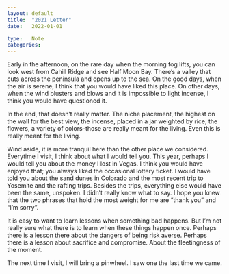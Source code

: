```yaml
---
layout: default
title:  "2021 Letter"
date:   2022-01-01

type:   Note
categories: 
---
```


Early in the afternoon, on the rare day when the morning fog lifts, you can look west from Cahill Ridge and see Half Moon Bay. There’s a valley that cuts across the peninsula and opens up to the sea. On the good days, when the air is serene, I think that you would have liked this place. On other days, when the wind blusters and blows and it is impossible to light incense, I think you would have questioned it. 

In the end, that doesn’t really matter. The niche placement, the highest on the wall for the best view, the incense, placed in a jar weighted by rice, the flowers, a variety of colors–those are really meant for the living. Even this is really meant for the living. 

Wind aside, it is more tranquil here than the other place we considered. Everytime I visit, I think about what I would tell you. This year, perhaps I would tell you about the money I lost in Vegas. I think you would have enjoyed that; you always liked the occasional lottery ticket. I would have told you about the sand dunes in Colorado and the most recent trip to Yosemite and the rafting trips. Besides the trips, everything else would have been the same, unspoken. I didn’t really know what to say. I hope you knew that the two phrases that hold the most weight for me are “thank you” and “I’m sorry”. 

It is easy to want to learn lessons when something bad happens. But I’m not really sure what there is to learn when these things happen once. Perhaps there is a lesson there about the dangers of being risk averse. Perhaps there is a lesson about sacrifice and compromise. About the fleetingness of the moment. 

The next time I visit, I will bring a pinwheel. I saw one the last time we came.
